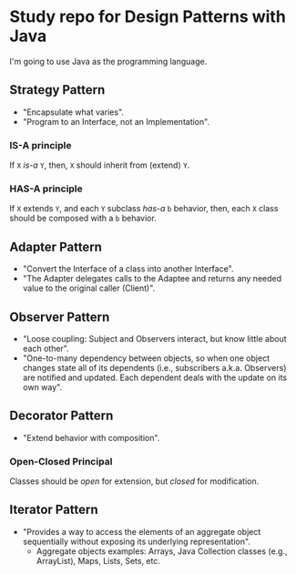 # Study repo for Design Patterns with Java

I'm going to use Java as the programming language.

## Strategy Pattern

* "Encapsulate what varies".
* "Program to an Interface, not an Implementation".

### IS-A principle

If ```X``` *is-a* ```Y```, then, ```X``` should inherit from (extend) ```Y```.

### HAS-A principle

If ```X``` extends ```Y```, and each ```Y``` subclass *has-a* ```b``` behavior, then, each ```X``` class should be composed with a ```b``` behavior.

## Adapter Pattern

* "Convert the Interface of a class into another Interface".
* "The Adapter delegates calls to the Adaptee and returns any needed value to the original caller (Client)".

## Observer Pattern

* "Loose coupling: Subject and Observers interact, but know little about each other".
* "One-to-many dependency between objects, so when one object changes state all of its dependents (i.e., subscribers a.k.a. Observers) are notified and updated. Each dependent deals with the update on its own way".

## Decorator Pattern

* "Extend behavior with composition".

### Open-Closed Principal

Classes should be *open* for extension, but *closed* for modification.

## Iterator Pattern

* "Provides a way to access the elements of an aggregate object sequentially without exposing its underlying representation".
    * Aggregate objects examples: Arrays, Java Collection classes (e.g., ArrayList), Maps, Lists, Sets, etc.
